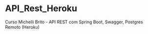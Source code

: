 # API_Rest_Heroku
Curso Michelli Brito - API REST com Spring Boot, Swagger, Postgres Remoto (Heroku)
